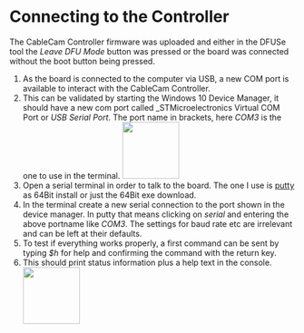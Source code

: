 # Connecting to the Controller

The CableCam Controller firmware was uploaded and either in the DFUSe tool the _Leave DFU Mode_ button was pressed or the board was connected without the boot button being pressed. 

1. As the board is connected to the computer via USB, a new COM port is available to interact with the CableCam Controller.
1. This can be validated by starting the Windows 10 Device Manager, it should have a new com port called _STMicroelectronics Virtual COM Port or _USB Serial Port_. The port name in brackets, here _COM3_ is the one to use in the terminal. 
<a href="https://raw.githubusercontent.com/wernerdaehn/CC3D-CableCam-Controller/master/_images/WindowsDeviceManager.jpg"><img src="../_images/WindowsDeviceManager.jpg" height="100px"/></a>
1. Open a serial terminal in order to talk to the board. The one I use is [putty](https://www.chiark.greenend.org.uk/~sgtatham/putty/latest.html) as 64Bit install or just the 64Bit exe download.
1. In the terminal create a new serial connection to the port shown in the device manager. In putty that means clicking on _serial_ and entering the above portname like _COM3_. The settings for baud rate etc are irrelevant and can be left at their defaults.
1. To test if everything works properly, a first command can be sent by typing _$h_ for help and confirming the command with the return key.
1. This should print status information plus a help text in the console.
  <a href="https://raw.githubusercontent.com/wernerdaehn/CC3D-CableCam-Controller/master/_images/console_help.png"><img src="../_images/console_help.png" height="100px"/></a>



